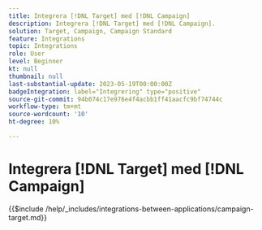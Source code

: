 ```yaml
---
title: Integrera [!DNL Target] med [!DNL Campaign]
description: Integrera [!DNL Target] med [!DNL Campaign].
solution: Target, Campaign, Campaign Standard
feature: Integrations
topic: Integrations
role: User
level: Beginner
kt: null
thumbnail: null
last-substantial-update: 2023-05-19T00:00:00Z
badgeIntegration: label="Integrering" type="positive"
source-git-commit: 94b074c17e976e4f4acbb1ff41aacfc9bf74744c
workflow-type: tm+mt
source-wordcount: '10'
ht-degree: 10%

---
```



# Integrera [!DNL Target] med [!DNL Campaign]

{{$include /help/_includes/integrations-between-applications/campaign-target.md}}
